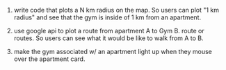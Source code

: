 1. write code that plots a N km radius on the map. So users can plot "1 km radius" and see that the gym is inside of 1 km from an apartment.

2. use google api to plot a route from apartment A to Gym B. route or routes. So users can see what it would be like to walk from A to B.

3. make the gym associated w/ an apartment light up when they mouse over the apartment card.
